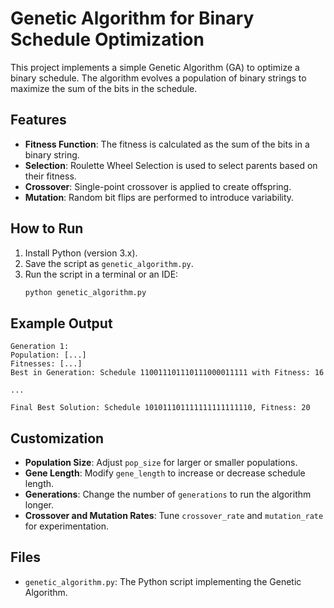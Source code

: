 # Genetic Algorithm for Binary Schedule Optimization

This project implements a simple Genetic Algorithm (GA) to optimize a binary schedule. The algorithm evolves a population of binary strings to maximize the sum of the bits in the schedule.

## Features
- **Fitness Function**: The fitness is calculated as the sum of the bits in a binary string.
- **Selection**: Roulette Wheel Selection is used to select parents based on their fitness.
- **Crossover**: Single-point crossover is applied to create offspring.
- **Mutation**: Random bit flips are performed to introduce variability.

## How to Run
1. Install Python (version 3.x).
2. Save the script as `genetic_algorithm.py`.
3. Run the script in a terminal or an IDE:
   ```bash
   python genetic_algorithm.py
   ```

## Example Output
```text
Generation 1:
Population: [...]
Fitnesses: [...]
Best in Generation: Schedule 110011101110111000011111 with Fitness: 16

...

Final Best Solution: Schedule 101011101111111111111110, Fitness: 20
```

## Customization
- **Population Size**: Adjust `pop_size` for larger or smaller populations.
- **Gene Length**: Modify `gene_length` to increase or decrease schedule length.
- **Generations**: Change the number of `generations` to run the algorithm longer.
- **Crossover and Mutation Rates**: Tune `crossover_rate` and `mutation_rate` for experimentation.

## Files
- `genetic_algorithm.py`: The Python script implementing the Genetic Algorithm.

